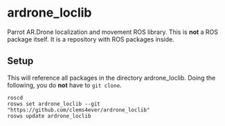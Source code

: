 ardrone_loclib
==============

Parrot AR.Drone localization and movement ROS library. This is **not** a ROS package itself. It is a repository with ROS packages inside.

## Setup

This will reference all packages in the directory ardrone_loclib. Doing the following, you do **not** have to `git clone`.
```
roscd
rosws set ardrone_loclib --git "https://github.com/clems4ever/ardrone_loclib"
rosws update ardrone_loclib
```
